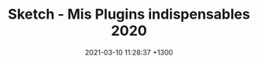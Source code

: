---
layout: post
title: Sketch - Mis Plugins indispensables 2020
date: 2021-03-10 11:28:37 +1300
categories: Sketch
image: 'https://cdn-images-1.medium.com/max/1600/1*qb_4SIuEJxKxbxqHQ8Oj0g.gif'
youtubeId: 'VlHBalpdcWM'
# youtubeId: ''
---